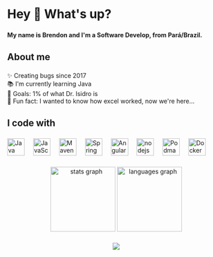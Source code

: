 <h1 align="left">Hey 👋 What's up?</h1>

###

<h4 align="left">My name is Brendon and I'm a Software Develop, from Pará/Brazil.</h4>

###

<h2 align="left">About me</h2>

###

<p align="left">✨ Creating bugs since 2017<br>📚 I'm currently learning Java<br>🎯 Goals: 1% of what Dr. Isidro is<br>🎲 Fun fact: I wanted to know how excel worked, now we're here...</p>

###

<h2 align="left">I code with</h2>

###

<div align="left">
  <img src="https://cdn.jsdelivr.net/gh/devicons/devicon@latest/icons/java/java-original-wordmark.svg" height="40" alt="Java logo" />
  <img width="12" />
  <img src="https://cdn.jsdelivr.net/gh/devicons/devicon@latest/icons/javascript/javascript-original.svg" height="40" alt="JavaScript logo"/>
  <img width="12" />
  <img src="https://cdn.jsdelivr.net/gh/devicons/devicon@latest/icons/maven/maven-original-wordmark.svg" height="40" alt="Maven logo"/>
  <img width="12" />
  <img src="https://cdn.jsdelivr.net/gh/devicons/devicon@latest/icons/spring/spring-original-wordmark.svg" height="40" alt="Spring logo"  />
  <img width="12" />
  <img src="https://cdn.jsdelivr.net/gh/devicons/devicon@latest/icons/angular/angular-original-wordmark.svg" height="40" alt="Angular logo"  />
  <img width="12" />
  <img src="https://cdn.jsdelivr.net/gh/devicons/devicon/icons/nodejs/nodejs-original.svg" height="40" alt="nodejs logo"  />
  <img width="12" />
  <img src="https://cdn.jsdelivr.net/gh/devicons/devicon@latest/icons/podman/podman-original.svg" height="40" alt="Podman logo"  />
  <img width="12" />
  <img src="https://cdn.jsdelivr.net/gh/devicons/devicon@latest/icons/docker/docker-original-wordmark.svg" height="40" alt="Docker logo"  />
</div>

###

<div align="center">
  <img src="https://github-readme-stats.vercel.app/api?username=brendonfer&hide_title=false&hide_rank=false&show_icons=true&include_all_commits=true&count_private=true&disable_animations=false&theme=dracula&locale=en&hide_border=false&order=1" height="150" alt="stats graph"  />
  <img src="https://github-readme-stats.vercel.app/api/top-langs?username=brendonfer&locale=en&hide_title=false&layout=compact&card_width=320&langs_count=5&theme=dracula&hide_border=false&order=2" height="150" alt="languages graph"  />
</div>

###

<div align="center">
  <img src="https://profile-counter.glitch.me/brendonfer/count.svg?"  />
</div>

###
